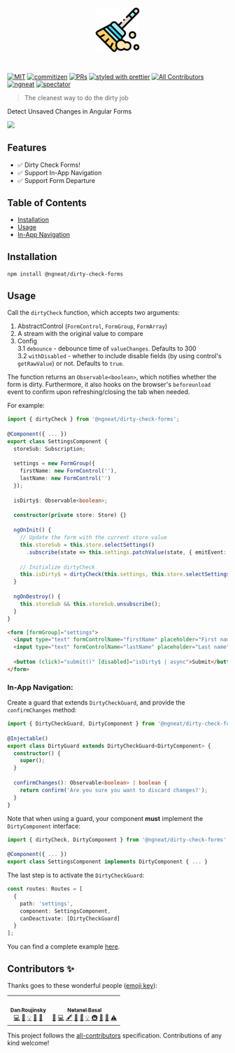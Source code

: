 <p align="center">
 <img width="20%" height="20%" src="./logo.svg">
</p>

<br />

[![MIT](https://img.shields.io/packagist/l/doctrine/orm.svg?style=flat-square)]()
[![commitizen](https://img.shields.io/badge/commitizen-friendly-brightgreen.svg?style=flat-square)]()
[![PRs](https://img.shields.io/badge/PRs-welcome-brightgreen.svg?style=flat-square)]()
[![styled with prettier](https://img.shields.io/badge/styled_with-prettier-ff69b4.svg?style=flat-square)](https://github.com/prettier/prettier)
[![All Contributors](https://img.shields.io/badge/all_contributors-2-orange.svg?style=flat-square)](#contributors-)
[![ngneat](https://img.shields.io/badge/@-ngneat-383636?style=flat-square&labelColor=8f68d4)](https://github.com/ngneat/)
[![spectator](https://img.shields.io/badge/tested%20with-spectator-2196F3.svg?style=flat-square)]()

> The cleanest way to do the dirty job

Detect Unsaved Changes in Angular Forms

<img src="https://miro.medium.com/max/1400/1*OEA-Gdmy4GFmkNPCtwHXKg.gif">

## Features

- ✅ Dirty Check Forms!
- ✅ Support In-App Navigation
- ✅ Support Form Departure

## Table of Contents

- [Installation](#installation)
- [Usage](#usage)
- [In-App Navigation](#In-App-Navigation)

## Installation

`npm install @ngneat/dirty-check-forms`

## Usage

Call the `dirtyCheck` function, which accepts two arguments:

1. AbstractControl (`FormControl`, `FormGroup`, `FormArray`)
2. A stream with the original value to compare
3. Config  
3.1  `debounce` - debounce time of `valueChanges`. Defaults to 300  
3.2  `withDisabled` - whether to include disable fields (by using control's `getRawValue`) or not. Defaults to `true`. 

The function returns an `Observable<boolean>`, which notifies whether the form is dirty. Furthermore, it also hooks on the browser's `beforeunload` event to confirm upon refreshing/closing the tab when needed.

For example:

```ts
import { dirtyCheck } from '@ngneat/dirty-check-forms';

@Component({ ... })
export class SettingsComponent {
  storeSub: Subscription;

  settings = new FormGroup({
    firstName: new FormControl(''),
    lastName: new FormControl('')
  });

  isDirty$: Observable<boolean>;

  constructor(private store: Store) {}

  ngOnInit() {
    // Update the form with the current store value
    this.storeSub = this.store.selectSettings()
      .subscribe(state => this.settings.patchValue(state, { emitEvent: false }));

    // Initialize dirtyCheck
    this.isDirty$ = dirtyCheck(this.settings, this.store.selectSettings());
  }

  ngOnDestroy() {
    this.storeSub && this.storeSub.unsubscribe();
  }
}
```

```html
<form [formGroup]="settings">
  <input type="text" formControlName="firstName" placeholder="First name" />
  <input type="text" formControlName="lastName" placeholder="Last name" />

  <button (click)="submit()" [disabled]="isDirty$ | async">Submit</button>
</form>
```

### In-App Navigation:

Create a guard that extends `DirtyCheckGuard`, and provide the `confirmChanges` method:

```ts
import { DirtyCheckGuard, DirtyComponent } from '@ngneat/dirty-check-forms';

@Injectable()
export class DirtyGuard extends DirtyCheckGuard<DirtyComponent> {
  constructor() {
    super();
  }

  confirmChanges(): Observable<boolean> | boolean {
    return confirm('Are you sure you want to discard changes?');
  }
}
```

Note that when using a guard, your component **must** implement the `DirtyComponent` interface:

```ts
import { dirtyCheck, DirtyComponent } from '@ngneat/dirty-check-forms';

@Component({ ... })
export class SettingsComponent implements DirtyComponent { ... }
```

The last step is to activate the `DirtyCheckGuard`:

```ts
const routes: Routes = [
  {
    path: 'settings',
    component: SettingsComponent,
    canDeactivate: [DirtyCheckGuard]
  }
];
```

You can find a complete example [here](https://github.com/ngneat/dirty-check-forms/tree/master/apps/playground).

## Contributors ✨

Thanks goes to these wonderful people ([emoji key](https://allcontributors.org/docs/en/emoji-key)):

<!-- ALL-CONTRIBUTORS-LIST:START - Do not remove or modify this section -->
<!-- prettier-ignore-start -->
<!-- markdownlint-disable -->
<table>
  <tr>
    <td align="center"><a href="https://github.com/danzrou"><img src="https://avatars3.githubusercontent.com/u/6433766?v=4" width="100px;" alt=""/><br /><sub><b>Dan Roujinsky</b></sub></a><br /><a href="https://github.com/@ngneat/dirty-check-forms/commits?author=danzrou" title="Code">💻</a> <a href="https://github.com/@ngneat/dirty-check-forms/commits?author=danzrou" title="Documentation">📖</a> <a href="#example-danzrou" title="Examples">💡</a> <a href="#ideas-danzrou" title="Ideas, Planning, & Feedback">🤔</a> <a href="#projectManagement-danzrou" title="Project Management">📆</a></td>
    <td align="center"><a href="https://www.netbasal.com"><img src="https://avatars1.githubusercontent.com/u/6745730?v=4" width="100px;" alt=""/><br /><sub><b>Netanel Basal</b></sub></a><br /><a href="#blog-NetanelBasal" title="Blogposts">📝</a> <a href="https://github.com/@ngneat/dirty-check-forms/commits?author=NetanelBasal" title="Code">💻</a> <a href="#content-NetanelBasal" title="Content">🖋</a> <a href="#design-NetanelBasal" title="Design">🎨</a> <a href="https://github.com/@ngneat/dirty-check-forms/commits?author=NetanelBasal" title="Documentation">📖</a> <a href="#example-NetanelBasal" title="Examples">💡</a> <a href="#infra-NetanelBasal" title="Infrastructure (Hosting, Build-Tools, etc)">🚇</a> <a href="#maintenance-NetanelBasal" title="Maintenance">🚧</a> <a href="#projectManagement-NetanelBasal" title="Project Management">📆</a> <a href="https://github.com/@ngneat/dirty-check-forms/commits?author=NetanelBasal" title="Tests">⚠️</a></td>
  </tr>
</table>

<!-- markdownlint-enable -->
<!-- prettier-ignore-end -->

<!-- ALL-CONTRIBUTORS-LIST:END -->

This project follows the [all-contributors](https://github.com/all-contributors/all-contributors) specification. Contributions of any kind welcome!
